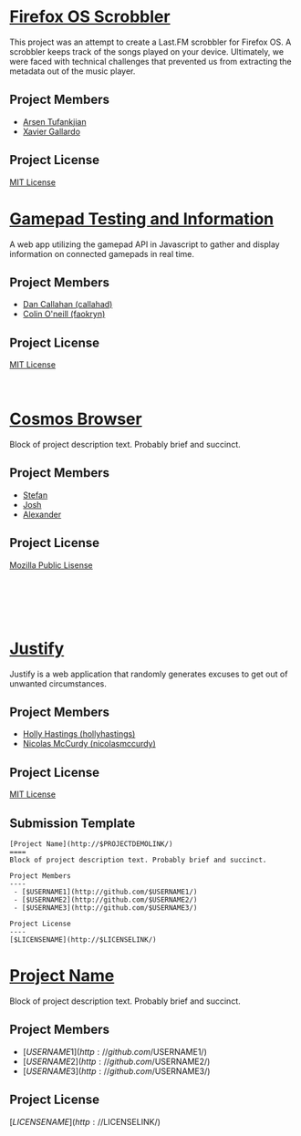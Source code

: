 [Firefox OS Scrobbler](https://github.com/Stavrus/FxOSScrobbler/tree/frontend)
====
This project was an attempt to create a Last.FM scrobbler for Firefox OS. A scrobbler keeps track of the songs played on your device. Ultimately, we were faced with technical challenges that prevented us from extracting the metadata out of the music player.

Project Members
----
 - [Arsen Tufankjian](http://github.com/honeybunch/) 
 - [Xavier Gallardo](http://github.com/stavrus/) 

Project License
----
[MIT License](http://opensource.org/licenses/MIT)


[Gamepad Testing and Information](http://callahad.github.io/gamepad-test/)
====
A web app utilizing the gamepad API in Javascript to gather and display
information on connected gamepads in real time.

Project Members
----
 - [Dan Callahan (callahad)](http://github.com/callahad/) 
 - [Colin O'neill (faokryn)](http://github.com/Faokryn/) 

Project License
----
[MIT License](https://github.com/callahad/gamepad-test/blob/gh-pages/LICENSE)

<br/>

[Cosmos Browser](http://$PROJECTDEMOLINK/)
====
Block of project description text. Probably brief and succinct.

Project Members
----
 - [Stefan](http://github.com/ColdSauce/) 
 - [Josh](http://github.com/jxm7374/) 
 - [Alexander](http://github.com/piedoom/) 

Project License
----
[Mozilla Public Lisense](https://www.mozilla.org/MPL/)


<br/>
<br/>
<br/>
<br/>

[Justify](http://hollyhastings.me/justify/)
====
Justify is a web application that randomly generates excuses to get out of unwanted circumstances.

Project Members
----
 - [Holly Hastings (hollyhastings)](http://github.com/hollyhastings/) 
 - [Nicolas McCurdy (nicolasmccurdy)](http://github.com/nicolasmccurdy/) 

Project License
----
[MIT License](http://opensource.org/licenses/MIT)

<!--Actual Project Submissions Above Here
-------------------------------------------------------------------------------
-->

Submission Template
----

```
[Project Name](http://$PROJECTDEMOLINK/)
====
Block of project description text. Probably brief and succinct.

Project Members
----
 - [$USERNAME1](http://github.com/$USERNAME1/) 
 - [$USERNAME2](http://github.com/$USERNAME2/) 
 - [$USERNAME3](http://github.com/$USERNAME3/) 

Project License
----
[$LICENSENAME](http://$LICENSELINK/)

```

[Project Name](https://github.com/ColdSauce/CosmosBrowserFirefoxOS)
====
Block of project description text. Probably brief and succinct.

Project Members
----
 - [$USERNAME1](http://github.com/$USERNAME1/) 
 - [$USERNAME2](http://github.com/$USERNAME2/) 
 - [$USERNAME3](http://github.com/$USERNAME3/) 

Project License
----
[$LICENSENAME](http://$LICENSELINK/)

